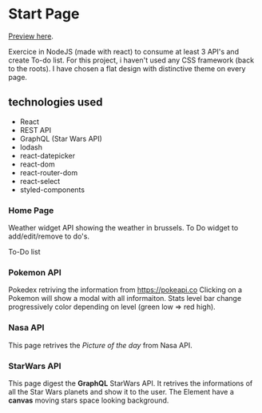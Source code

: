 # Start Page

[Preview here](http://163.172.82.216:3333/).

Exercice in NodeJS (made with react) to consume at least 3 API's and create To-do list.
For this project, i haven't used any CSS framework (back to the roots).
I have chosen a flat design with distinctive theme on every page.

## technologies used

- React
- REST API
- GraphQL (Star Wars API)
- lodash
- react-datepicker
- react-dom
- react-router-dom
- react-select
- styled-components

### Home Page

Weather widget API showing the weather in brussels.
To Do widget to add/edit/remove to do's.

To-Do list

### Pokemon API

Pokedex retriving the information from https://pokeapi.co 
Clicking on a Pokemon will show a modal with all informaiton.
Stats level bar change progressively color depending on level (green low => red high).

### Nasa API

This page retrives the *Picture of the day* from Nasa API.

### StarWars API

This page digest the **GraphQL** StarWars API.
It retrives the informations of all the Star Wars planets and show it to the user.
The Element have a **canvas** moving stars space looking background.
